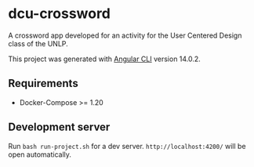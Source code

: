# dcu-crossword
A crossword app developed for an activity for the User Centered Design class of the UNLP.

This project was generated with [Angular CLI](https://github.com/angular/angular-cli) version 14.0.2.

## Requirements

* Docker-Compose >= 1.20


## Development server

Run `bash run-project.sh` for a dev server. `http://localhost:4200/` will be open automatically.



